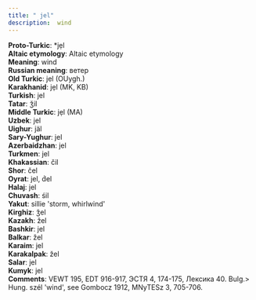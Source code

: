 ```yaml
---
title: " jel"
description:  wind
---
```


<strong>Proto-Turkic</strong>:  *jẹl<br>
<strong>Altaic etymology</strong>:  Altaic etymology<br>
<strong>Meaning</strong>:  wind<br>
<strong>Russian meaning</strong>:  ветер<br>
<strong>Old Turkic</strong>:  jel (OUygh.)<br>
<strong>Karakhanid</strong>:  jẹl (MK, KB)<br>
<strong>Turkish</strong>:  jel<br>
<strong>Tatar</strong>:  ǯil<br>
<strong>Middle Turkic</strong>:  jẹl (MA)<br>
<strong>Uzbek</strong>:  jel<br>
<strong>Uighur</strong>:  jäl<br>
<strong>Sary-Yughur</strong>:  jel<br>
<strong>Azerbaidzhan</strong>:  jel<br>
<strong>Turkmen</strong>:  jel<br>
<strong>Khakassian</strong>:  čil<br>
<strong>Shor</strong>:  čel<br>
<strong>Oyrat</strong>:  jel, d́el<br>
<strong>Halaj</strong>:  jel<br>
<strong>Chuvash</strong>:  śil<br>
<strong>Yakut</strong>:  sillie 'storm, whirlwind'<br>
<strong>Kirghiz</strong>:  ǯel<br>
<strong>Kazakh</strong>:  žel<br>
<strong>Bashkir</strong>:  jel<br>
<strong>Balkar</strong>:  žel<br>
<strong>Karaim</strong>:  jel<br>
<strong>Karakalpak</strong>:  žel<br>
<strong>Salar</strong>:  jel<br>
<strong>Kumyk</strong>:  jel<br>
<strong>Comments</strong>:  VEWT 195, EDT 916-917, ЭСТЯ 4, 174-175, Лексика 40. Bulg.> Hung. szél 'wind', see Gombocz 1912, MNyTESz 3, 705-706.<br>


